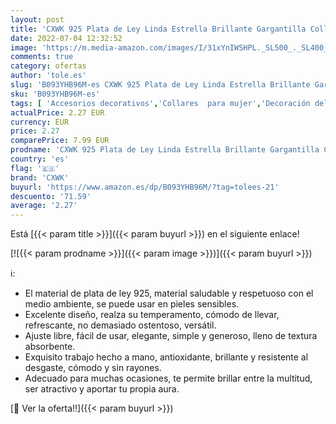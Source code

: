 ```yaml
---
layout: post
title: 'CXWK 925 Plata de Ley Linda Estrella Brillante Gargantilla Collares con Encanto Mujer Encantadora Fiesta de Boda Cumpleaños 45 CM'
date: 2022-07-04 12:32:52
image: 'https://m.media-amazon.com/images/I/31xYnIWSHPL._SL500_._SL400_.jpg'
comments: true
category: ofertas
author: 'tole.es'
slug: 'B093YHB96M-es CXWK 925 Plata de Ley Linda Estrella Brillante Gargantilla...'
sku: 'B093YHB96M-es'
tags: [ 'Accesorios decorativos','Collares  para mujer','Decoración del hogar','Hogar y cocina','Joyería','Joyería para mujer','cxwk','de','ley','plata','🇪🇸', ]
actualPrice: 2.27 EUR
currency: EUR
price: 2.27
comparePrice: 7.99 EUR
prodname: 'CXWK 925 Plata de Ley Linda Estrella Brillante Gargantilla Collares con Encanto Mujer Encantadora Fiesta de Boda Cumpleaños 45 CM'
country: 'es'
flag: '🇪🇸'
brand: 'CXWK'
buyurl: 'https://www.amazon.es/dp/B093YHB96M/?tag=tolees-21'
descuento: '71.59'
average: '2.27'
---
```


Está [{{< param title >}}]({{< param buyurl >}}) en el siguiente enlace!

[![{{< param prodname >}}]({{< param image >}})]({{< param buyurl >}})

ℹ️:

- El material de plata de ley 925, material saludable y respetuoso con el medio ambiente, se puede usar en pieles sensibles.
- Excelente diseño, realza su temperamento, cómodo de llevar, refrescante, no demasiado ostentoso, versátil.
- Ajuste libre, fácil de usar, elegante, simple y generoso, lleno de textura absorbente.
- Exquisito trabajo hecho a mano, antioxidante, brillante y resistente al desgaste, cómodo y sin rayones.
- Adecuado para muchas ocasiones, te permite brillar entre la multitud, ser atractivo y aportar tu propia aura.

[🛒 Ver la oferta!!]({{< param buyurl >}})
